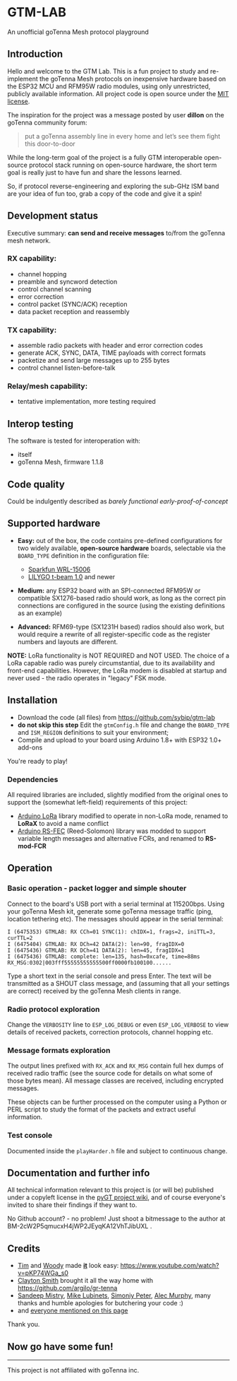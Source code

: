 # GTM-LAB
An unofficial goTenna Mesh protocol playground

## Introduction
Hello and welcome to the GTM Lab. This is a fun project to study and 
re-implement the goTenna Mesh protocols on inexpensive hardware based on the 
ESP32 MCU and RFM95W radio modules, using only unrestricted, publicly available 
information. All project code is open source under the [MIT license](/LICENSE).

The inspiration for the project was a message posted by user **dillon** 
on the goTenna community forum:
> put a goTenna assembly line in every home and let’s see them fight this door-to-door

While the long-term goal of the project is a fully GTM interoperable open-source 
protocol stack running on open-source hardware, the short term goal is really just 
to have fun and share the lessons learned.

So, if protocol reverse-engineering and exploring the sub-GHz ISM band are 
your idea of fun too, grab a copy of the code and give it a spin!

## Development status
Executive summary: **can send and receive messages** to/from the goTenna 
mesh network.

### RX capability:
- channel hopping
- preamble and syncword detection
- control channel scanning
- error correction
- control packet (SYNC/ACK) reception
- data packet reception and reassembly

### TX capability:
- assemble radio packets with header and error correction codes
- generate ACK, SYNC, DATA, TIME payloads with correct formats
- packetize and send large messages up to 255 bytes
- control channel listen-before-talk

### Relay/mesh capability:
- tentative implementation, more testing required

## Interop testing
The software is tested for interoperation with:
- itself
- goTenna Mesh, firmware 1.1.8

## Code quality
Could be indulgently described as *barely functional early-proof-of-concept*

## Supported hardware
- **Easy:** out of the box, the code contains pre-defined configurations for 
two widely available, **open-source hardware** boards, selectable via the 
`BOARD_TYPE` definition in the configuration file:
  - [Sparkfun WRL-15006](https://github.com/sparkfun/ESP32_LoRa_1Ch_Gateway)
  - [LILYGO t-beam 1.0](https://github.com/Xinyuan-LilyGO/LilyGO-T-Beam) and newer

- **Medium:** any ESP32 board with an SPI-connected RFM95W or compatible 
SX1276-based radio should work, as long as the correct pin connections are 
configured in the source (using the existing definitions as an example)

- **Advanced:** RFM69-type (SX1231H based) radios should also work, but would 
require a rewrite of all register-specific code as the register numbers and 
layouts are different.

**NOTE:** LoRa functionality is NOT REQUIRED and NOT USED. 
The choice of a LoRa capable radio was purely circumstantial, 
due to its availability and front-end capabilities. However, the LoRa modem 
is disabled at startup and never used - the radio operates in "legacy" FSK 
mode.

## Installation
- Download the code (all files) from https://github.com/sybip/gtm-lab
- **do not skip this step** Edit the `gtmConfig.h` file and change the 
`BOARD_TYPE` and `ISM_REGION` definitions to suit your environment; 
- Compile and upload to your board using Arduino 1.8+ with ESP32 1.0+ add-ons

You're ready to play!

### Dependencies
All required libraries are included, slightly modified from the original ones 
to support the (somewhat left-field) requirements of this project:
- [Arduino LoRa](https://github.com/sandeepmistry/arduino-LoRa) library 
modified to operate in non-LoRa mode, renamed to **LoRaX** to avoid a name conflict
- [Arduino RS-FEC](https://github.com/simonyipeter/Arduino-FEC) (Reed-Solomon) 
library was modded to support variable length messages and alternative FCRs, 
and renamed to **RS-mod-FCR**

## Operation
### Basic operation - packet logger and simple shouter
Connect to the board's USB port with a serial terminal at 115200bps.
Using your goTenna Mesh kit, generate some goTenna message traffic (ping, 
location tethering etc).
The messages should appear in the serial terminal:
```
I (6475353) GTMLAB: RX CCh=01 SYNC(1): chIDX=1, frags=2, iniTTL=3, curTTL=2
I (6475404) GTMLAB: RX DCh=42 DATA(2): len=90, fragIDX=0
I (6475436) GTMLAB: RX DCh=41 DATA(2): len=45, fragIDX=1
I (6475436) GTMLAB: complete: len=135, hash=0xcafe, time=88ms
RX_MSG:0302|003fff55555555555500ff0000fb100100......
```

Type a short text in the serial console and press Enter. The text will be 
transmitted as a SHOUT class message, and (assuming that all your settings 
are correct) received by the goTenna Mesh clients in range.

### Radio protocol exploration
Change the `VERBOSITY` line to `ESP_LOG_DEBUG` or even `ESP_LOG_VERBOSE` 
to view details of received packets, correction protocols, channel hopping etc.

### Message formats exploration
The output lines prefixed with `RX_ACK` and `RX_MSG` contain full hex dumps of 
received radio traffic (see the source code for details on what some of those 
bytes mean). All message classes are received, including encrypted messages.

These objects can be further processed on the computer using a Python or PERL 
script to study the format of the packets and extract useful information.

### Test console
Documented inside the `playHarder.h` file and subject to continuous change.

## Documentation and further info
All technical information relevant to this project is (or will be) published 
under a copyleft license in the [pyGT project wiki](https://github.com/sybip/pyGT/wiki/), 
and of course everyone's invited to share their findings if they want to.

No Github account? - no problem! Just shoot a bitmessage to the author at 
BM-2cW2P5qmucxH4jWP2JEyqKA12VhTJibUXL .

## Credits

- [Tim](https://nitter.net/bjt2n3904) and [Woody](https://nitter.net/tb69rr) made 
**[it](https://github.com/tkuester/gr-gotenna)** look easy: 
https://www.youtube.com/watch?v=pKP74WGa_s0
- [Clayton Smith](https://github.com/argilo) brought it all the way home with 
https://github.com/argilo/gr-tenna
- [Sandeep Mistry](https://github.com/sandeepmistry/arduino-LoRa), 
[Mike Lubinets](https://github.com/mersinvald/Reed-Solomon), 
[Simoniy Peter](https://github.com/simonyipeter/Arduino-FEC), 
[Alec Murphy](https://gitlab.com/almurphy/ESP32GTM), 
many thanks and humble apologies for butchering your code :)
- and [everyone mentioned on this page](https://github.com/sybip/pyGT/wiki/Resources)

Thank you. 

## Now go have some fun!

---
This project is not affiliated with goTenna inc.
